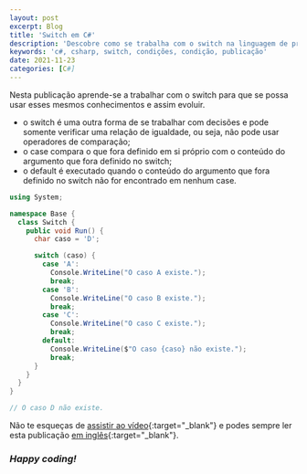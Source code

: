 ```yaml
---
layout: post
excerpt: Blog
title: 'Switch em C#'
description: 'Descobre como se trabalha com o switch na linguagem de programação C#. Obtém respostas às tuas dúvidas com a teoria e os exemplos apresentados.'
keywords: 'c#, csharp, switch, condições, condição, publicação'
date: 2021-11-23
categories: [C#]
---
```


Nesta publicação aprende-se a trabalhar com o switch para que se possa usar esses mesmos conhecimentos e assim evoluir.

- o switch é uma outra forma de se trabalhar com decisões e pode somente verificar uma relação de igualdade, ou seja, não pode usar operadores de comparação;
- o case compara o que fora definido em si próprio com o conteúdo do argumento que fora definido no switch;
- o default é executado quando o conteúdo do argumento que fora definido no switch não for encontrado em nenhum case.

```csharp
using System;

namespace Base {
  class Switch {
    public void Run() {
      char caso = 'D';

      switch (caso) {
        case 'A':
          Console.WriteLine("O caso A existe.");
          break;
        case 'B':
          Console.WriteLine("O caso B existe.");
          break;
        case 'C':
          Console.WriteLine("O caso C existe.");
          break;
        default:
          Console.WriteLine($"O caso {caso} não existe.");
          break;
      }
    }
  }
}

// O caso D não existe.
```

Não te esqueças de [assistir ao vídeo](https://youtu.be/vqC8km6r22k){:target="\_blank"} e podes sempre ler esta publicação [em inglês](https://nelsonsilvadev.com/blog/20211123/switch-in-csharp/){:target="\_blank"}.

### _Happy coding!_
